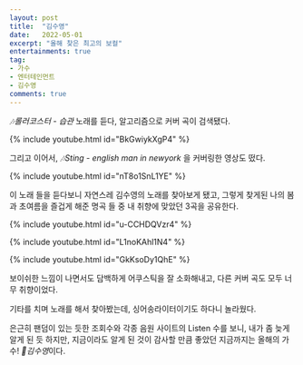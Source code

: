 ```yaml
---
layout: post
title:  "김수영"
date:   2022-05-01
excerpt: "올해 찾은 최고의 보컬"
entertainments: true
tag:
- 가수
- 엔터테인먼트
- 김수영
comments: true
---
```


*🎶롤러코스터 - 습관* 노래를 듣다, 알고리즘으로 커버 곡이 검색됐다.

{% include youtube.html id="BkGwiykXgP4" %}

그리고 이어서, *🎶Sting - english man in newyork* 을 커버링한 영상도 떴다.

{% include youtube.html id="nT8o1SnL1YE" %}

이 노래 들을 듣다보니 자연스레 김수영의 노래를 찾아보게 됐고, 그렇게 찾게된 나의 봄과 초여름을 즐겁게 해준 명곡 들 중 내 취향에 맞았던 3곡을 공유한다.

{% include youtube.html id="u-CCHDQVzr4" %}

{% include youtube.html id="L1noKAhl1N4" %}

{% include youtube.html id="GkKsoDy1QhE" %}

보이쉬한 느낌이 나면서도 담백하게 어쿠스틱을 잘 소화해내고, 다른 커버 곡도 모두 너무 취향이었다.

기타를 치며 노래를 해서 찾아봤는데, 싱어송라이터이기도 하다니 놀라웠다.

은근히 팬덤이 있는 듯한 조회수와 각종 음원 사이트의 Listen 수를 보니, 내가 좀 늦게 알게 된 듯 하지만, 지금이라도 알게 된 것이 감사할 만큼 좋았던 지금까지는 올해의 가수! *🎤김수영*이다.